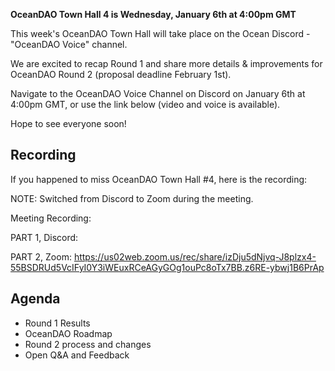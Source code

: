 **OceanDAO Town Hall 4 is Wednesday, January 6th at 4:00pm GMT**

This week's OceanDAO Town Hall will take place on the Ocean Discord - "OceanDAO Voice" channel.

We are excited to recap Round 1 and share more details & improvements for OceanDAO Round 2 (proposal deadline February 1st).

Navigate to the OceanDAO Voice Channel on Discord on January 6th at 4:00pm GMT, or use the link below (video and voice is available).

Hope to see everyone soon!


## Recording

If you happened to miss OceanDAO Town Hall #4, here is the recording:

NOTE: Switched from Discord to Zoom during the meeting.

Meeting Recording:

PART 1, Discord:

PART 2, Zoom: https://us02web.zoom.us/rec/share/izDju5dNjvq-J8plzx4-55BSDRUd5VcIFyI0Y3iWEuxRCeAGyGOg1ouPc8oTx7BB.z6RE-ybwj1B6PrAp



## Agenda

- Round 1 Results
- OceanDAO Roadmap
- Round 2 process and changes
- Open Q&A and Feedback







